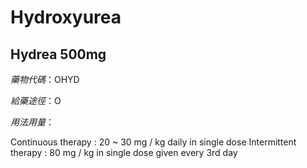 # Hydroxyurea

## Hydrea 500mg

*藥物代碼*：OHYD

*給藥途徑*：O

*用法用量*：

Continuous therapy :
20 ~ 30 mg / kg daily in single dose
Intermittent therapy :
80 mg / kg in single dose given every 3rd day

